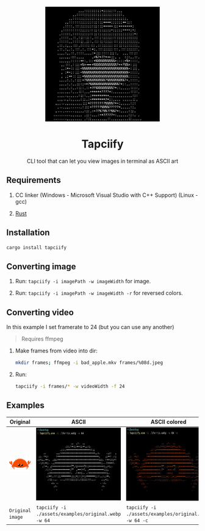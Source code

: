 <p align="center"><img alt="ASCII Rin Shima" width="300" src="assets/logo.webp"/></p>
<h1 align="center">Tapciify</h1>
<p align="center">CLI tool that can let you view images in terminal as ASCII art</p>

## Requirements

1. CC linker (Windows - Microsoft Visual Studio with C++ Support) (Linux - gcc)

2. [Rust](https://www.rust-lang.org/tools/install)

## Installation

```bash
cargo install tapciify
```

## Converting image

1. Run: `tapciify -i imagePath -w imageWidth` for image.

2. Run: `tapciify -i imagePath -w imageWidth -r` for reversed colors.

## Converting video

In this example I set framerate to 24 (but you can use any another)

> Requires ffmpeg

1. Make frames from video into dir:

   ```bash
   mkdir frames; ffmpeg -i bad_apple.mkv frames/%08d.jpeg
   ```

2. Run:

   ```bash
   tapciify -i frames/* -w videoWidth -f 24
   ```

## Examples

| Original                                         | ASCII                                               | ASCII colored                                            | Pixels                                                                  | Braille                                                | Braille colored                                          |
|--------------------------------------------------|-----------------------------------------------------|----------------------------------------------------------|-------------------------------------------------------------------------|--------------------------------------------------------|----------------------------------------------------------|
| ![Original Image](assets/examples/original.webp) | ![ASCII art](assets/examples/ascii.webp)            | ![ASCII colored art](assets/examples/ascii-colored.webp) | ![ASCII art using pixels (█ symbol)](assets/examples/ascii-pixels.webp) | ![Braille](assets/examples/braille.webp)               | ![Braille colored](assets/examples/braille-colored.webp) |
| `Original image`                                 | `tapciify -i ./assets/examples/original.webp -w 64` | `tapciify -i ./assets/examples/original.webp -w 64 -c`   | `tapciify -i ./assets/examples/original.webp -w 64 --pixels`            | `tapciify -i ./assets/examples/original.webp -w 64 -b` | `tapciify -i ./assets/examples/original.webp -w 64 -bc`  |

